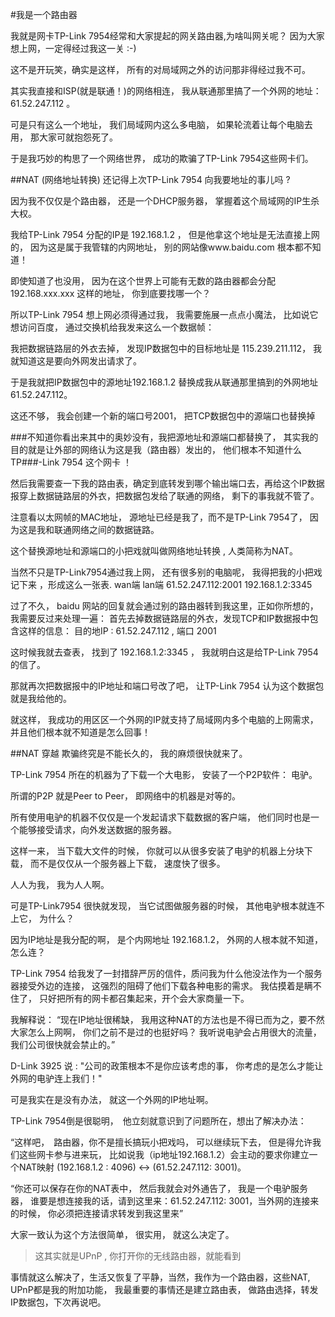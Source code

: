 #我是一个路由器

我就是网卡TP-Link 7954经常和大家提起的网关路由器,为啥叫网关呢？ 因为大家想上网，一定得经过我这一关  :-)

这不是开玩笑，确实是这样， 所有的对局域网之外的访问那非得经过我不可。

其实我直接和ISP(就是联通！)的网络相连，  我从联通那里搞了一个外网的地址： 61.52.247.112 。

可是只有这么一个地址， 我们局域网内这么多电脑， 如果轮流着让每个电脑去用， 那大家可就抱怨死了。 

于是我巧妙的构思了一个网络世界，  成功的欺骗了TP-Link 7954这些网卡们。

##NAT (网络地址转换)
还记得上次TP-Link 7954 向我要地址的事儿吗 ? 

因为我不仅仅是个路由器， 还是一个DHCP服务器， 掌握着这个局域网的IP生杀大权。

我给TP-Link 7954 分配的IP是 192.168.1.2  ， 但是他拿这个地址是无法直接上网的， 因为这是属于我管辖的内网地址， 别的网站像www.baidu.com  根本都不知道！

即使知道了也没用， 因为在这个世界上可能有无数的路由器都会分配192.168.xxx.xxx 这样的地址， 你到底要找哪一个？

所以TP-Link 7954 想上网必须得通过我， 我需要施展一点点小魔法， 比如说它想访问百度， 通过交换机给我发来这么一个数据帧：

我把数据链路层的外衣去掉， 发现IP数据包中的目标地址是 115.239.211.112， 我就知道这是要向外网发出请求了。

于是我就把IP数据包中的源地址192.168.1.2 替换成我从联通那里搞到的外网地址  61.52.247.112。

这还不够， 我会创建一个新的端口号2001， 把TCP数据包中的源端口也替换掉

###不知道你看出来其中的奥妙没有，我把源地址和源端口都替换了， 其实我的目的就是让外部的网络认为这是我（路由器）发出的， 他们根本不知道什么TP###-Link 7954 这个网卡 ！

然后我需要查一下我的路由表，确定到底转发到哪个输出端口去，再给这个IP数据报穿上数据链路层的外衣，把数据包发给了联通的网络， 剩下的事我就不管了。

注意看以太网帧的MAC地址， 源地址已经是我了，而不是TP-Link 7954了， 因为这是我和联通网络之间的数据链路。

这个替换源地址和源端口的小把戏就叫做网络地址转换 , 人类简称为NAT。

当然不只是TP-Link7954通过我上网， 还有很多别的电脑呢， 我得把我的小把戏记下来 ，形成这么一张表.
wan端                      lan端
61.52.247.112:2001        192.168.1.2:3345

过了不久， baidu 网站的回复就会通过别的路由器转到我这里，正如你所想的， 我需要反过来处理一遍：
首先去掉数据链路层的外衣，发现TCP和IP数据报中包含这样的信息：
目的地IP : 61.52.247.112 , 端口 2001 

这时候我就去查表， 找到了 192.168.1.2:3345  ， 我就明白这是给TP-Link 7954的信了。 

那就再次把数据报中的IP地址和端口号改了吧， 让TP-Link 7954 认为这个数据包就是我给他的。

就这样， 我成功的用区区一个外网的IP就支持了局域网内多个电脑的上网需求， 并且他们根本就不知道是怎么回事！

##NAT 穿越
欺骗终究是不能长久的， 我的麻烦很快就来了。

TP-Link 7954 所在的机器为了下载一个大电影， 安装了一个P2P软件： 电驴。 

所谓的P2P 就是Peer to Peer， 即网络中的机器是对等的。

所有使用电驴的机器不仅仅是一个发起请求下载数据的客户端，    他们同时也是一个能够接受请求，向外发送数据的服务器。

这样一来， 当下载大文件的时候， 你就可以从很多安装了电驴的机器上分块下载， 而不是仅仅从一个服务器上下载， 速度快了很多。

人人为我， 我为人人啊。 

可是TP-Link7954 很快就发现， 当它试图做服务器的时候， 其他电驴根本就连不上它， 为什么？ 

因为IP地址是我分配的啊， 是个内网地址 192.168.1.2， 外网的人根本就不知道， 怎么连？

TP-Link 7954 给我发了一封措辞严厉的信件，质问我为什么他没法作为一个服务器接受外边的连接， 这强烈的阻碍了他们下载各种电影的需求。
我估摸着是瞒不住了， 只好把所有的网卡都召集起来，开个会大家商量一下。

我解释说： “现在IP地址很稀缺， 我用这种NAT的方法也是不得已而为之，要不然大家怎么上网啊， 你们之前不是过的也挺好吗？ 我听说电驴会占用很大的流量， 我们公司很快就会禁止的。”

D-Link 3925 说 : "公司的政策根本不是你应该考虑的事， 你考虑的是怎么才能让外网的电驴连上我们！"

可是我实在是没有办法， 就这一个外网的IP地址啊。 

TP-Link 7954倒是很聪明，　他立刻就意识到了问题所在，想出了解决办法：

“这样吧，　路由器，你不是擅长搞玩小把戏吗， 可以继续玩下去， 但是得允许我们这些网卡参与进来玩， 比如说我（ip地址192.168.1.2）会主动的要求你建立一个NAT映射 (192.168.1.2 : 4096) <-> (61.52.247.112: 3001)。

“你还可以保存在你的NAT表中，  然后我就会对外通告了， 我是一个电驴服务器， 谁要是想连接我的话，请到这里来：61.52.247.112: 3001，当外网的连接来的时候， 你必须把连接请求转发到我这里来”

大家一致认为这个方法很简单， 很实用， 就这么决定了。
>这其实就是UPnP , 你打开你的无线路由器，就能看到

事情就这么解决了，生活又恢复了平静，当然，我作为一个路由器，这些NAT, UPnP都是我的附加功能， 我最重要的事情还是建立路由表， 做路由选择，转发IP数据包，下次再说吧。

